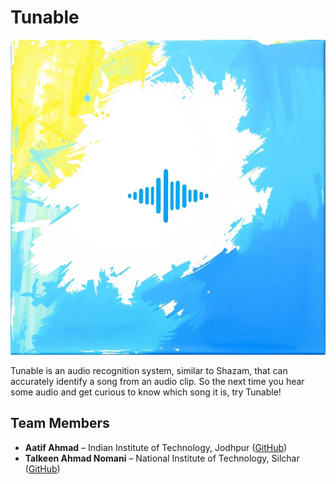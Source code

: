 # Tunable

![Tunable Cover](./assets/cover.jpg)

Tunable is an audio recognition system, similar to Shazam, that can accurately identify a song from an audio clip. So the next time you hear some audio and get curious to know which song it is, try Tunable!

## Team Members

- **Aatif Ahmad** – Indian Institute of Technology, Jodhpur ([GitHub](http://github.com/aatifahmad123))
- **Talkeen Ahmad Nomani** – National Institute of Technology, Silchar ([GitHub](http://github.com/TalkeenAhmadNomani))